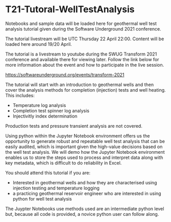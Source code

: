 # T21-Tutoral-WellTestAnalysis

Notebooks and sample data will be loaded here for geothermal well test analysis tutorial given during the Software Underground 2021 conference.

The tutorial livestream will be UTC Thursday 22 April 22:00. Content will be loaded here around 19/20 April. 

The tutorial is a livestream to youtube during the SWUG Transform 2021 conference and available there for viewing later. 
Follow the link below for more information about the event and how to participate in the live session. 

https://softwareunderground.org/events/transform-2021


The tutorial will start with an introduction to geothermal wells and then cover the analysis methods for completion (injection) tests and well heating. This includes:
- Temperature log analysis
- Completion test spinner log analysis
- Injectivitly index determination

Production tests and pressure transient analysis are not covered. 

Using python within the Jupyter Notebook environment offers us the opportunity to generate robust and repeatable well test analysis that can be easily audited, which is important given the high-value decisions based on the well test analysis.
We will demo how the Jupyter Notebook environment enables us to store the steps used to process and interpret data along with key metadata, which is difficult to do reliability in Excel. 

You should attend this tutorial if you are:
- Interested in geothermal wells and how they are characterised using injection testing and temperature logging
- a practicing geothermal reservoir engineer who are interested in using python for well test analysis

The Juypter Notebooks use methods used are an intermediate python level but, because all code is provided, a novice python user can follow along. 
